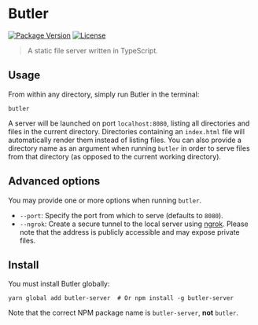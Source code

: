 # Butler

[![Package Version](https://img.shields.io/npm/v/butler-server.svg)](https://www.npmjs.com/package/butler-server)
[![License](https://img.shields.io/npm/l/butler-server.svg)](https://tldrlegal.com/license/mit-license)

> A static file server written in TypeScript.

## Usage

From within any directory, simply run Butler in the terminal:

    butler

A server will be launched on port `localhost:8080`, listing all directories and
files in the current directory. Directories containing an `index.html` file
will automatically render them instead of listing files. You can also provide a
directory name as an argument when running `butler` in order to serve files
from that directory (as opposed to the current working directory).

## Advanced options

You may provide one or more options when running `butler`.

- `--port`: Specify the port from which to serve (defaults to `8080`).
- `--ngrok`: Create a secure tunnel to the local server using [ngrok](https://ngrok.com/).
  Please note that the address is publicly accessible and may expose private files.

## Install

You must install Butler globally:

    yarn global add butler-server  # Or npm install -g butler-server

Note that the correct NPM package name is `butler-server`, **not** `butler`.

